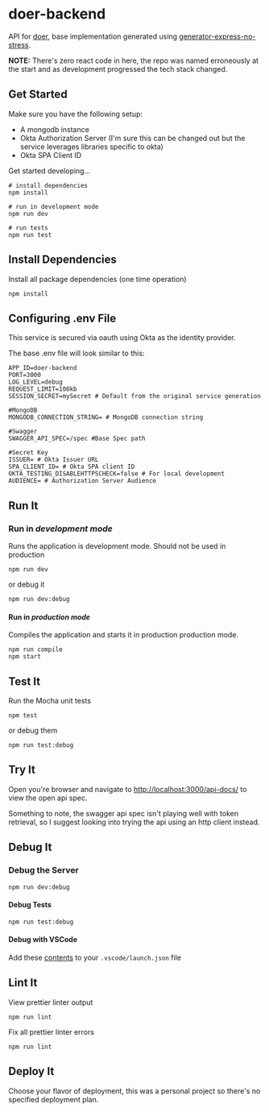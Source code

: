 # doer-backend

API for [doer](https://github.com/Danondso/doer), base implementation generated using [generator-express-no-stress](https://github.com/cdimascio/generator-express-no-stress).

**NOTE:** There's zero react code in here, the repo was named erroneously at the start and as development progressed the tech stack changed.

## Get Started

Make sure you have the following setup:

- A mongodb instance
- Okta Authorization Server (I'm sure this can be changed out but the service leverages libraries specific to okta)
- Okta SPA Client ID

Get started developing...

```shell
# install dependencies
npm install

# run in development mode
npm run dev

# run tests
npm run test
```

## Install Dependencies

Install all package dependencies (one time operation)

```shell
npm install
```

## Configuring .env File

This service is secured via oauth using Okta as the identity provider.

The base .env file will look similar to this:

```env
APP_ID=doer-backend
PORT=3000
LOG_LEVEL=debug
REQUEST_LIMIT=100kb
SESSION_SECRET=mySecret # Default from the original service generation

#MongoDB
MONGODB_CONNECTION_STRING= # MongoDB connection string

#Swagger
SWAGGER_API_SPEC=/spec #Base Spec path

#Secret Key
ISSUER= # Okta Issuer URL
SPA_CLIENT_ID= # Okta SPA client ID
OKTA_TESTING_DISABLEHTTPSCHECK=false # For local development
AUDIENCE= # Authorization Server Audience
```

## Run It

### Run in *development mode*

Runs the application is development mode. Should not be used in production

```shell
npm run dev
```

or debug it

```shell
npm run dev:debug
```

#### Run in *production mode*

Compiles the application and starts it in production production mode.

```shell
npm run compile
npm start
```

## Test It

Run the Mocha unit tests

```shell
npm test
```

or debug them

```shell
npm run test:debug
```

## Try It

Open you're browser and navigate to [http://localhost:3000/api-docs/](http://localhost:3000/api-docs/) to view the open api spec.

Something to note, the swagger api spec isn't playing well with token retrieval, so I suggest looking into trying the api using an http client instead.

## Debug It

### Debug the Server

```terminal
npm run dev:debug
```

#### Debug Tests

```terminal
npm run test:debug
```

#### Debug with VSCode

Add these [contents](https://github.com/cdimascio/generator-express-no-stress/blob/next/assets/.vscode/launch.json) to your `.vscode/launch.json` file

## Lint It

View prettier linter output

```terminal
npm run lint
```

Fix all prettier linter errors

```terminal
npm run lint
```

## Deploy It

Choose your flavor of deployment, this was a personal project so there's no specified deployment plan.